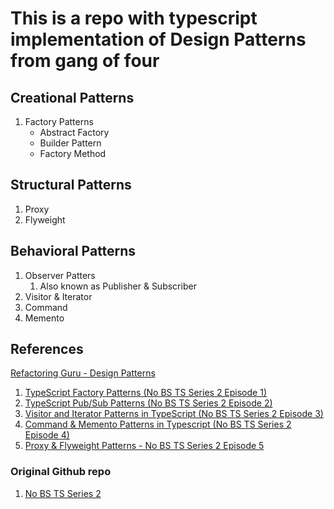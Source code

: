 # This is a repo with typescript implementation of Design Patterns from gang of four

## Creational Patterns

1. Factory Patterns
   - Abstract Factory
   - Builder Pattern
   - Factory Method

## Structural Patterns

1. Proxy
2. Flyweight

## Behavioral Patterns

1. Observer Patters
   1. Also known as Publisher & Subscriber
2. Visitor & Iterator
3. Command
4. Memento

## References

[Refactoring Guru - Design Patterns](https://refactoring.guru/design-patterns/what-is-pattern)

1. [TypeScript Factory Patterns (No BS TS Series 2 Episode 1)](https://youtu.be/-1YhP5IOBCI)
2. [TypeScript Pub/Sub Patterns (No BS TS Series 2 Episode 2)](https://youtu.be/f3Cn0CGytSQ)
3. [Visitor and Iterator Patterns in TypeScript (No BS TS Series 2 Episode 3)](https://youtu.be/SZ2kAkMdAZE)
4. [Command & Memento Patterns in Typescript (No BS TS Series 2 Episode 4)](https://youtu.be/H2kxc_ZrSPI)
5. [Proxy & Flyweight Patterns - No BS TS Series 2 Episode 5](https://youtu.be/0vumsisnqwM)

### Original Github repo

1. [No BS TS Series 2](https://github.com/jherr/no-bs-ts/tree/master/series-2)
